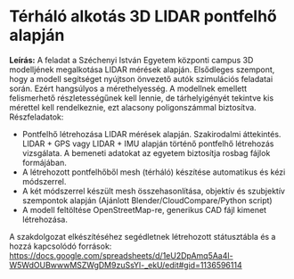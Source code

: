 # Térháló alkotás 3D LIDAR pontfelhő alapján

**Leírás:**
A feladat a Széchenyi István Egyetem központi campus 3D modelljének megalkotása LIDAR mérések alapján. Elsődleges szempont, hogy a modell segítséget nyújtson önvezető autók szimulációs feladatai során. Ezért hangsúlyos a mérethelyesség. A modellnek emellett felismerhető részletességűnek kell lennie, de tárhelyigényét tekintve kis mérettel kell rendelkeznie, ezt alacsony poligonszámmal biztosítva.
Részfeladatok:
- Pontfelhő létrehozása LIDAR mérések alapján. Szakirodalmi áttekintés. LIDAR + GPS vagy LIDAR + IMU alapján történő pontfelhő létrehozás vizsgálata. A bemeneti adatokat az egyetem biztosítja rosbag fájlok formájában.
- A létrehozott pontfelhőből mesh (térháló) készítése automatikus és kézi módszerrel.
- A két módszerrel készült mesh összehasonlítása, objektív és szubjektív szempontok alapján (Ajánlott Blender/CloudCompare/Python script)
- A modell feltöltése OpenStreetMap-re, generikus CAD fájl kimenet létrehozása.

A szakdolgozat elkészítéséhez segédletnek létrehozott státusztábla és a hozzá kapcsolódó források:
https://docs.google.com/spreadsheets/d/1eU2DpAmq5Aa4l-W5WdOUBwwwMSZWgDM9zuSsYl-_ekU/edit#gid=1136596114
